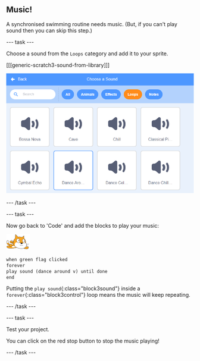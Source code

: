 ## Music!

A synchronised swimming routine needs music. (But, if you can't play sound then you can skip this step.)

--- task ---

Choose a sound from the `Loops` category and add it to your sprite.

[[[generic-scratch3-sound-from-library]]]

![dance around sound selected in sounds library](images/swim-dance.png)

--- /task ---

--- task ---

Now go back to 'Code' and add the blocks to play your music: 

![swimmer sprite](images/swimmer-sprite.png)

```blocks3
when green flag clicked
forever
play sound (dance around v) until done
end
```
	
Putting the `play sound`{:class="block3sound"} inside a `forever`{:class="block3control"} loop means the music will keep repeating. 

--- /task ---

--- task ---

Test your project. 

You can click on the red stop button to stop the music playing!

--- /task ---

